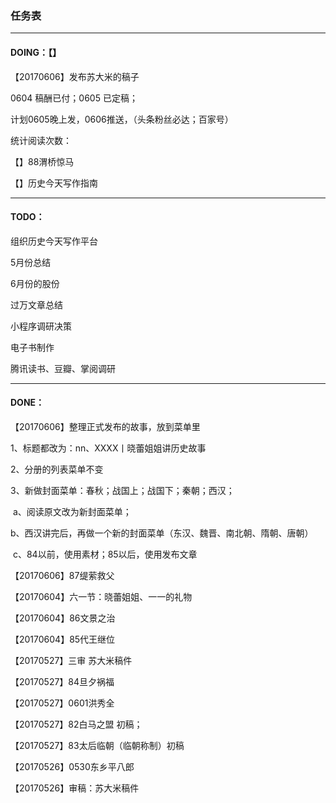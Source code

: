 ### 任务表

------

#### DOING：【】



【20170606】发布苏大米的稿子

0604 稿酬已付；0605 已定稿；

计划0605晚上发，0606推送，（头条粉丝必达；百家号）

统计阅读次数：



【】88渭桥惊马

【】历史今天写作指南



------

#### TODO：

组织历史今天写作平台

5月份总结

6月份的股份

过万文章总结

小程序调研决策

电子书制作

腾讯读书、豆瓣、掌阅调研



------

#### DONE：

【20170606】整理正式发布的故事，放到菜单里

1、标题都改为：nn、XXXX丨晓蕾姐姐讲历史故事

2、分册的列表菜单不变

3、新做封面菜单：春秋；战国上；战国下；秦朝；西汉；

​	a、阅读原文改为新封面菜单；

​	b、西汉讲完后，再做一个新的封面菜单（东汉、魏晋、南北朝、隋朝、唐朝）

​	c、84以前，使用素材；85以后，使用发布文章



【20170606】87缇萦救父

【20170604】六一节：晓蕾姐姐、一一的礼物

【20170604】86文景之治

【20170604】85代王继位

【20170527】三审 苏大米稿件

【20170527】84旦夕祸福

【20170527】0601洪秀全

【20170527】82白马之盟 初稿；

【20170527】83太后临朝（临朝称制）初稿

【20170526】0530东乡平八郎

【20170526】审稿：苏大米稿件

